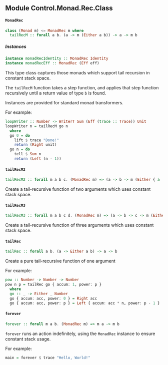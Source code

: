 ## Module Control.Monad.Rec.Class

#### `MonadRec`

``` purescript
class (Monad m) <= MonadRec m where
  tailRecM :: forall a b. (a -> m (Either a b)) -> a -> m b
```

##### Instances
``` purescript
instance monadRecIdentity :: MonadRec Identity
instance monadRecEff :: MonadRec (Eff eff)
```

This type class captures those monads which support tail recursion in constant stack space.

The `tailRecM` function takes a step function, and applies that step function recursively
until a return value of type `b` is found.

Instances are provided for standard monad transformers.

For example:

```purescript
loopWriter :: Number -> WriterT Sum (Eff (trace :: Trace)) Unit
loopWriter n = tailRecM go n
  where
  go 0 = do
    lift $ trace "Done!"
    return (Right unit)
  go n = do
    tell $ Sum n
    return (Left (n - 1))
```

#### `tailRecM2`

``` purescript
tailRecM2 :: forall m a b c. (MonadRec m) => (a -> b -> m (Either { a :: a, b :: b } c)) -> a -> b -> m c
```

Create a tail-recursive function of two arguments which uses constant stack space.

#### `tailRecM3`

``` purescript
tailRecM3 :: forall m a b c d. (MonadRec m) => (a -> b -> c -> m (Either { a :: a, b :: b, c :: c } d)) -> a -> b -> c -> m d
```

Create a tail-recursive function of three arguments which uses constant stack space.

#### `tailRec`

``` purescript
tailRec :: forall a b. (a -> Either a b) -> a -> b
```

Create a pure tail-recursive function of one argument

For example:

```purescript
pow :: Number -> Number -> Number
pow n p = tailRec go { accum: 1, power: p }
  where
  go :: _ -> Either _ Number
  go { accum: acc, power: 0 } = Right acc
  go { accum: acc, power: p } = Left { accum: acc * n, power: p - 1 }
```

#### `forever`

``` purescript
forever :: forall m a b. (MonadRec m) => m a -> m b
```

`forever` runs an action indefinitely, using the `MonadRec` instance to
ensure constant stack usage.

For example:

```purescript
main = forever $ trace "Hello, World!"
```


